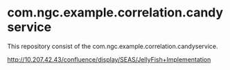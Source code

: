 # com.ngc.example.correlation.candyservice

This repository consist of the com.ngc.example.correlation.candyservice.

http://10.207.42.43/confluence/display/SEAS/JellyFish+Implementation

